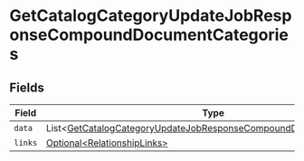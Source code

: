# GetCatalogCategoryUpdateJobResponseCompoundDocumentCategories


## Fields

| Field                                                                                                                                                        | Type                                                                                                                                                         | Required                                                                                                                                                     | Description                                                                                                                                                  |
| ------------------------------------------------------------------------------------------------------------------------------------------------------------ | ------------------------------------------------------------------------------------------------------------------------------------------------------------ | ------------------------------------------------------------------------------------------------------------------------------------------------------------ | ------------------------------------------------------------------------------------------------------------------------------------------------------------ |
| `data`                                                                                                                                                       | List\<[GetCatalogCategoryUpdateJobResponseCompoundDocumentDataData](../../models/components/GetCatalogCategoryUpdateJobResponseCompoundDocumentDataData.md)> | :heavy_minus_sign:                                                                                                                                           | N/A                                                                                                                                                          |
| `links`                                                                                                                                                      | [Optional\<RelationshipLinks>](../../models/components/RelationshipLinks.md)                                                                                 | :heavy_minus_sign:                                                                                                                                           | N/A                                                                                                                                                          |